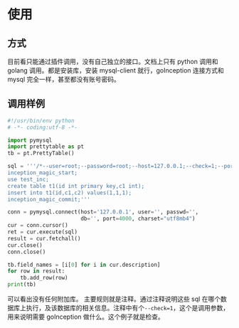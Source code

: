 # 使用

## 方式

目前看只能通过插件调用，没有自己独立的接口。文档上只有 python 调用和 golang 调用。都是安装库，安装 mysql-client 就行，goInception 连接方式和 mysql 完全一样，甚至都没有账号密码。

## 调用样例

```python
#!/usr/bin/env python
# -*- coding:utf-8 -*-

import pymysql
import prettytable as pt
tb = pt.PrettyTable()

sql = '''/*--user=root;--password=root;--host=127.0.0.1;--check=1;--port=3306;*/
inception_magic_start;
use test_inc;
create table t1(id int primary key,c1 int);
insert into t1(id,c1,c2) values(1,1,1);
inception_magic_commit;'''

conn = pymysql.connect(host='127.0.0.1', user='', passwd='',
                       db='', port=4000, charset="utf8mb4")
cur = conn.cursor()
ret = cur.execute(sql)
result = cur.fetchall()
cur.close()
conn.close()

tb.field_names = [i[0] for i in cur.description]
for row in result:
    tb.add_row(row)
print(tb)
```

可以看出没有任何附加库。
主要规则就是注释。通过注释说明这些 sql 在哪个数据库上执行，及该数据库的相关信息。注释中有个`--check=1`，这个是调用参数，用来说明需要 goInception 做什么。这个例子就是检查。
